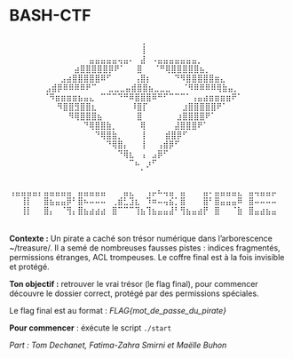 # BASH-CTF
⠀⠀⠀⠀⠀⠀⠀⠀⠀⠀⠀⠀⠀⠀⠀⠀⠀⠀⠀⠀⠀⠀⠀⢀⠀⠀⠀⠀⠀⠀⠀⠀⠀⠀⠀⠀⠀⠀⠀⠀⠀⠀⠀⠀⠀⠀⠀
⠀⠀⠀⠀⠀⠀⠀⠀⠀⠀⠀⠀⠀⠀⠀⠀⠀⠀⠀⠀⠀⠀⠀⢸⠀⠀⠀⠀⠀⠀⠀⠀⠀⠀⠀⠀⠀⠀⠀⠀⠀⠀⠀⠀⠀⠀⠀
⠀⠀⠀⠀⠀⠀⠀⠀⠀⠀⠀⠀⠀⠀⣤⣤⣤⣤⣤⢤⣤⠄⠀⣼⠀⠠⣤⣤⣤⣤⣤⣤⣤⡀⠀⠀⠀⠀⠀⠀⠀⠀⠀⠀⠀⠀⠀
⠀⠀⠀⠀⠀⠀⠀⠀⠀⠀⠀ ⣴⣿⣿⣿⣿⣿⡿⠟⠁⠀⠀⣿⠀⠀⠈⠛⢿⣿⣿⣿⣿⣿⣦⡀⠀⠀⠀⠀⠀⠀⠀⠀⠀⠀⠀
⠀⠀⠀⠀⠀⠀⠀⠀⠀⣠⣴⣿⣿⣿⣿⣿⠿⠋⠀⠀⠀⠀⢠⣿⡆⠀⠀⠀⠀⠙⠻⣿⣿⣿⣿⣿⣶⣄⠀⠀⠀⠀⠀⠀⠀⠀⠀
⠀⠀⠀⠀⠀⠀ ⣠⣾⡿⠿⠿⠿⠿⠟⠉⠀⠀⣀⣀⣀⣤⣾⣿⣿⣦⣀⣀⣀⠀⠀⠈⠻⠿⠿⠿⠿⢿⣷⣤⡀⠀⠀⠀⠀⠀⠀
⠀⠀⠀⠀⠀⠀⠈⠻⣶⣶⣶⣶⣦⣤⣄⠀⠉⠉⠉⠙⠛⠿⣿⣿⣿⠿⠛⠋⠉⠉⠉⠁⢠⣤⣴⣶⣶⣶⣶⠟⠁⠀⠀⠀⠀⠀⠀
⠀⠀⠀⠀⠀⠀⠀⠀ ⠻⣿⣿⣻⣿⣿⣆⠀⠀⠀⠀⠀⠀⠸⣿⡏⠀⠀⠀⠀⠀⠀⣰⣿⣿⣿⣿⣿⠟⠁⠀⠀⠀⠀⠀⠀⠀⠀
⠀⠀⠀⠀⠀⠀⠀⠀⠀⠀ ⠻⢿⣿⣿⣿⣦⠀⠀⠀⠀⠀⠀⣿⠀⠀⠀⠀⠀⠀⣰⣿⣿⣿⣿⠟⠁⠀⠀⠀⠀⠀⠀⠀⠀⠀⠀
⠀⠀⠀⠀⠀⠀⠀⠀⠀⠀⠀⠀⠀⠙⢿⣿⣿⣷⡀⠀⠀⠀⠀⢿⠀⠀⠀⠀⠀⣼⣿⣿⣿⠟⠁⠀⠀⠀⠀⠀⠀⠀⠀⠀⠀⠀⠀
⠀⠀⠀⠀⠀⠀⠀⠀⠀⠀⠀⠀⠀⠀⠀⠙⢿⣿⣷⡀⠀⠀⠀⢸⠀⠀⠀ ⣾⣿⡿⠋⠀⠀⠀⠀⠀⠀⠀⠀⠀⠀⠀⠀⠀⠀⠀
⠀⠀⠀⠀⠀⠀⠀⠀⠀⠀⠀⠀⠀⠀⠀⠀⠀⠙⢿⣿⡄⠀⠀⢸⠀⠀⢠⣾⡿⠋⠀⠀⠀⠀⠀⠀⠀⠀⠀⠀⠀⠀⠀⠀⠀⠀⠀
⠀⠀⠀⠀⠀⠀⠀⠀⠀⠀⠀⠀⠀⠀⠀⠀⠀⠀⠀⠙⢿⣆⠀⢠⠀⣠⡿⠋⠀⠀⠀⠀⠀⠀⠀⠀⠀⠀⠀⠀⠀⠀⠀⠀⠀⠀⠀
⠀⠀⠀⠀⠀⠀⠀⠀⠀⠀⠀⠀⠀⠀⠀⠀⠀⠀⠀⠀⠀⠉⠦⠀⡰⠋⠀⠀⠀⠀⠀⠀⠀⠀⠀⠀⠀⠀⠀⠀⠀⠀⠀⠀⠀⠀⠀
⠀⠀⠀⠀⠀⠀⠀⠀⠀⠀⠀⠀⠀⠀⠀⠀⠀⠀⠀⠀⠀⠀⠀⠁⠀⠀⠀⠀⠀⠀⠀⠀⠀⠀⠀⠀⠀⠀⠀⠀⠀⠀⠀⠀⠀⠀⠀
⠀⠀⠀⠀⠀⠀⠀⠀⠀⠀⠀⠀⠀⠀⠀⠀⠀⠀⠀⠀⠀⠀⠀⠀⠀⠀⠀⠀⠀⠀⠀⠀⠀⠀⠀⠀⠀⠀⠀⠀⠀⠀⠀⠀⠀⠀⠀
⢠⣤⣤⣤⣤⡄⣤⣤⣤⣤⣤⠀⣤⣤⣤⣤⣤⠀⠀⠀⣤⣄⠀⠀⢠⡤⠦⢤⣤⠀⣤⠀⠀⠀⣤⠄⣤⣤⣤⣤⣄⠀⣤⢤⣤⣤⡤
⠀⠀⢸⡇⠀⠀⣿⣦⣤⣤⡿⠃⣿⠦⠤⠤⠤⠀⢀⣾⣃⣹⣆⠀⠹⠶⠤⢤⣮⡁⣿⠀⠀⠀⣿⠃⣿⣤⣤⣤⠿⠀⣿⠤⠤⠤⠤
⠀⠀⢸⡇⠀⠀⣿⡄⠀⠈⢻⡄⣿⣦⣴⣴⣴⠀⣿⠉⠉⠉⢹⣦⢹⣦⣤⣤⣼⠃⢻⣦⣤⣴⡟⠀⣿⠀⠀⠈⣷⠀⣿⣤⣴⣦⣤⠀⠀⠀⠀⠀⠀⠀⠀⠀⠀⠀⠀⠀⠀⠀⠀
⠀⠀⠀⠀⠀⠀⠀⠀⠀⠀⠀⠀⠀⠀⠀⠀⠀⠀⠀⠀⠀⠀⠀⠀⠀⠀⠀⠀⠀⠀⠀⠀⠀⠀⠀⠀⠀⠀⠀⠀⠀⠀⠀⠀⠀⠀⠀
**Contexte :**
Un pirate a caché son trésor numérique dans l’arborescence ~/treasure/. 
Il a semé de nombreuses fausses pistes : indices fragmentés, permissions étranges, ACL trompeuses. Le coffre final est à la fois invisible et protégé. 

**Ton objectif :** retrouver le vrai trésor (le flag final), pour commencer découvre le dossier correct, protégé par des permissions spéciales.

Le flag final est au format : *FLAG{mot_de_passe_du_pirate}* 

**Pour commencer** : éxécute le script `./start`








*Part : Tom Dechanet, Fatima-Zahra Smirni et Maëlle Buhon*

